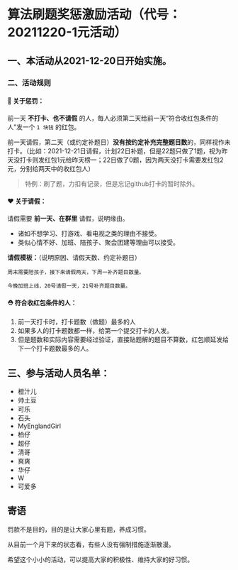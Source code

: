 # 算法刷题奖惩激励活动（代号：20211220-1元活动）

## 一、本活动从2021-12-20日开始实施。

### 二、活动规则
#### 🙈 关于惩罚：  
前一天 **不打卡、也不请假** 的人，每人必须第二天给前一天“符合收红包条件的人”发一个 `1 块钱` 的红包。    

前一天请假，第二天（或约定补题日）**没有按约定补充完整题目数**的，同样视作未打卡。（比如：2021-12-21日请假，计划22日补题，但是22题只做了1题，视为昨天没打卡则发红包1元给昨天榜一；22日做了0题，因为两天没打卡需要发红包2元，分别给两天中的收红包人）

> 特例：刷了题，力扣有记录，但是忘记github打卡的暂时除外。

#### ❤️ 关于请假：   
请假需要 **前一天、在群里** 请假，说明缘由。
- 诸如不想学习、打游戏、看电视之类的理由不接受。
- 类似心情不好、加班、陪孩子、聚会团建等理由可以接受。

**请假模板：**（说明原因、请假天数、约定补题日）
```
周末需要陪孩子，接下来请假两天，下周一补齐题目数量。

今晚加班上线，20号请假一天，21号补齐题目数量。
```

#### ⛑️ 符合收红包条件的人：      
1. 前一天打卡时，打卡题数（做题）最多的人
2. 如果多人的打卡题数都一样，给第一个提交打卡的人发。   
3. 但是题数和实际内容需要经过验证，直接贴题解的题目不算数，红包顺延发给下一个打卡题数最多的人。   


## 三、参与活动人员名单：
- 橙汁儿
- 帅土豆
- 可乐
- 石头
- MyEnglandGirl
- 柏仔
- 超仔
- 清哥
- 爽爽
- 华仔
- W
- 可爱多

## 寄语
罚款不是目的，目的是让大家心里有题，养成习惯。

从目前一个月下来的状态看，有些人没有强制措施逐渐散漫。

希望这个小小的活动，可以提高大家的积极性、维持大家的好习惯。


